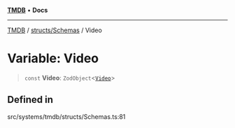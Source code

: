 [**TMDB**](../../../README.md) • **Docs**

***

[TMDB](../../../README.md) / [structs/Schemas](../README.md) / Video

# Variable: Video

> `const` **Video**: `ZodObject`\<[`Video`](../type-aliases/Video.md)\>

## Defined in

src/systems/tmdb/structs/Schemas.ts:81
